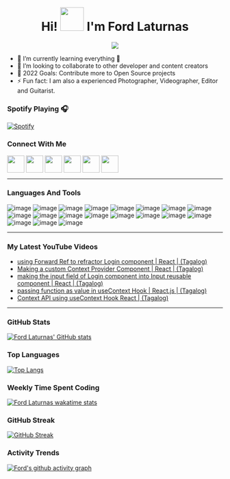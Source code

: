 <h1 align="center">Hi! <img src="https://github.com/mitul3737/mitul3737/blob/main/Wave.gif" height="55px" width="55px"> I'm Ford Laturnas</h1>

<!-- Typing SVG by DenverCoder1 - https://github.com/DenverCoder1/readme-typing-svg -->
<p align="center">
<!--   <a href="https://github.com/DenverCoder1/readme-typing-svg"> -->
    <img src="https://readme-typing-svg.herokuapp.com?color=E22FE4&width=380&height=45&lines=Open-Source+Enthusiast;Learning+In+Public;Empowering+Others;Nice+To+Meet+You+...&center=true"></a>

</p>


- 🌱 I’m currently learning everything 🤣
- 👯 I’m looking to collaborate to other developer and content creators
- 🥅 2022 Goals: Contribute more to Open Source projects
- ⚡ Fun fact: I am also a experienced Photographer, Videographer, Editor and Guitarist.

### Spotify Playing 🎧
[![Spotify](https://novatorem-fordlaturnas.vercel.app/api/spotify)](https://open.spotify.com/user/31of4h6g5k4qr4jaebb3q3lgyrjm)


### Connect With Me

<p  align="left">
<a  href="https://www.linkedin.com/in/fordlaturnas/"  target="_blank">
<img  align="center"  src="https://img.icons8.com/doodle/2x/linkedin.png" height="40"  width="40"  /></a>
    
<a href="https://www.youtube.com/ezkowd" target="_blank">
<img  align="center"  src="https://img.icons8.com/doodle/2x/youtube.png"  height="40"  width="40"  /></a>
    
 <a href="https://fordlaturnas.netlify.app/" target="_blank">
<img  align="center"  src="https://img.icons8.com/doodle/2x/globe.png"  height="40"  width="40"  /></a> 
    
<a href="https://vimeo.com/showcase/8848805" target="_blank">
<img  align="center"  src="https://img.icons8.com/doodle/2x/vimeo.png"  height="40"  width="40"  /></a>
  
<a href="https://www.instagram.com/fordlaturnas/" target="_blank">
<img  align="center"  src="https://img.icons8.com/doodle/2x/instagram.png"  height="40"  width="40"  /></a>

 <a href="mailto:fordlaturnas1209@gmail.com" target="_blank">
<img  align="center"  src="https://img.icons8.com/doodle/2x/gmail.png"  height="40"  width="40"  /></a>
    
----

    
### Languages And Tools
    
![image](https://img.shields.io/badge/HTML5-E34F26?style=for-the-badge&logo=html5&logoColor=white)
![image](https://img.shields.io/badge/CSS3-1572B6?style=for-the-badge&logo=css3&logoColor=white)
![image](https://img.shields.io/badge/JavaScript-323330?style=for-the-badge&logo=javascript&logoColor=F7DF1E)
![image](https://img.shields.io/badge/React-20232A?style=for-the-badge&logo=react&logoColor=61DAFB)
![image](https://img.shields.io/badge/Node.js-339933?style=for-the-badge&logo=nodedotjs&logoColor=white)
![image](https://img.shields.io/badge/Express.js-000000?style=for-the-badge&logo=express&logoColor=white)
![image](https://img.shields.io/badge/MongoDB-4EA94B?style=for-the-badge&logo=mongodb&logoColor=white)
![image](https://img.shields.io/badge/PostgreSQL-316192?style=for-the-badge&logo=postgresql&logoColor=white)
![image](https://img.shields.io/badge/npm-CB3837?style=for-the-badge&logo=npm&logoColor=white) 
![image](https://img.shields.io/badge/Visual_Studio_Code-0078D4?style=for-the-badge&logo=visual%20studio%20code&logoColor=white)
![image](https://img.shields.io/badge/GitHub-100000?style=for-the-badge&logo=github&logoColor=white)
![image](https://img.shields.io/badge/windows%20terminal-4D4D4D?style=for-the-badge&logo=windows%20terminal&logoColor=white)
![image](https://img.shields.io/badge/powershell-5391FE?style=for-the-badge&logo=powershell&logoColor=white)
![image](https://img.shields.io/badge/Vercel-000000?style=for-the-badge&logo=vercel&logoColor=white)
![image](https://img.shields.io/badge/Netlify-00C7B7?style=for-the-badge&logo=netlify&logoColor=white)
![image](https://img.shields.io/badge/Heroku-430098?style=for-the-badge&logo=heroku&logoColor=white)
![image](https://img.shields.io/badge/Adobe%20Premiere%20Pro-9999FF?style=for-the-badge&logo=Adobe%20Premiere%20Pro&logoColor=white)
![image](https://img.shields.io/badge/Adobe%20Photoshop-31A8FF?style=for-the-badge&logo=Adobe%20Photoshop&logoColor=black)
![image](https://img.shields.io/badge/Adobe%20Lightroom-31A8FF?style=for-the-badge&logo=Adobe%20Lightroom&logoColor=white)
    
----

### My Latest YouTube Videos
<!-- YOUTUBE:START -->
- [using Forward Ref to refractor Login component  | React  | &lpar;Tagalog&rpar;](https://www.youtube.com/watch?v=89RL5rZ3--o)
- [Making a custom Context Provider Component | React | &lpar;Tagalog&rpar;](https://www.youtube.com/watch?v=Fes2YqY4PiA)
- [making the input field of Login component into Input reusable component  | React | &lpar;Tagalog&rpar;](https://www.youtube.com/watch?v=uO7zL4Q3PDU)
- [passing function as value in useContext Hook |  React.js   | &lpar;Tagalog&rpar;](https://www.youtube.com/watch?v=c2FKVKoE3d4)
- [Context API using useContext Hook React  | &lpar;Tagalog&rpar;](https://www.youtube.com/watch?v=B9_3h2n-Jnw)
<!-- YOUTUBE:END -->

---

### GitHub Stats

 [![Ford Laturnas' GitHub stats](https://github-readme-stats.vercel.app/api?username=fordlaturnas&hide_border=true&theme=radical)](https://github.com/anuraghazra/github-readme-stats)
 
### Top Languages
[![Top Langs](https://github-readme-stats.vercel.app/api/top-langs/?username=fordlaturnas&layout=compact&theme=slateorange&langs_count=10)](https://github.com/anuraghazra/github-readme-stats)
    
 ### Weekly Time Spent Coding
 [![Ford Laturnas wakatime stats](https://github-readme-stats.vercel.app/api/wakatime?username=@fordlaturnas335&hide_border=false&theme=tokyonight&layout=compact)](https://github.com/anuraghazra/github-readme-stats)

 ### GitHub Streak
[![GitHub Streak](https://github-readme-streak-stats.herokuapp.com/?user=fordlaturnas&theme=dark)](https://git.io/streak-stats)

 ### Activity Trends
    
 [![Ford's github activity graph](https://activity-graph.herokuapp.com/graph?username=fordlaturnas&theme=react-dark&custom_title=Ford%20Laturnas'%20Contribution%20Graph)](https://github.com/ashutosh00710/github-readme-activity-graph)
    
    
    
 <!---   my own activity instance deployed in heroku - fordlaturnas.
    <!--[Ford Laturnas GitHub activity graph](https://activity-graph.herokuapp.com/graph?username=fordlaturnas&theme=xcode)>
--->
    
    
 
 
